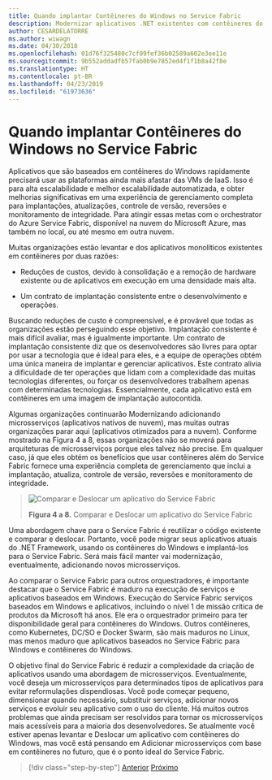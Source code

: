 ```yaml
---
title: Quando implantar Contêineres do Windows no Service Fabric
description: Modernizar aplicativos .NET existentes com contêineres do Windows e de nuvem do Azure | Quando implantar contêineres do Windows para o Service Fabric
author: CESARDELATORRE
ms.author: wiwagn
ms.date: 04/30/2018
ms.openlocfilehash: 01d76f325480c7cf09fef36b02589a602e3ee11e
ms.sourcegitcommit: 9b552addadfb57fab0b9e7852ed4f1f1b8a42f8e
ms.translationtype: HT
ms.contentlocale: pt-BR
ms.lasthandoff: 04/23/2019
ms.locfileid: "61973636"
---
```

# <a name="when-to-deploy-windows-containers-to-service-fabric"></a>Quando implantar Contêineres do Windows no Service Fabric

Aplicativos que são baseados em contêineres do Windows rapidamente precisará usar as plataformas ainda mais afastar das VMs de IaaS. Isso é para alta escalabilidade e melhor escalabilidade automatizada, e obter melhorias significativas em uma experiência de gerenciamento completa para implantações, atualizações, controle de versão, reversões e monitoramento de integridade. Para atingir essas metas com o orchestrator do Azure Service Fabric, disponível na nuvem do Microsoft Azure, mas também no local, ou até mesmo em outra nuvem.

Muitas organizações estão levantar e dos aplicativos monolíticos existentes em contêineres por duas razões:

- Reduções de custos, devido à consolidação e a remoção de hardware existente ou de aplicativos em execução em uma densidade mais alta.

- Um contrato de implantação consistente entre o desenvolvimento e operações.

Buscando reduções de custo é compreensível, e é provável que todas as organizações estão perseguindo esse objetivo. Implantação consistente é mais difícil avaliar, mas é igualmente importante. Um contrato de implantação consistente diz que os desenvolvedores são livres para optar por usar a tecnologia que é ideal para eles, e a equipe de operações obtém uma única maneira de implantar e gerenciar aplicativos. Este contrato alivia a dificuldade de ter operações que lidam com a complexidade das muitas tecnologias diferentes, ou forçar os desenvolvedores trabalhem apenas com determinadas tecnologias. Essencialmente, cada aplicativo está em contêineres em uma imagem de implantação autocontida.

Algumas organizações continuarão Modernizando adicionando microsserviços (aplicativos nativos de nuvem), mas muitas outras organizações parar aqui (aplicativos otimizados para a nuvem). Conforme mostrado na Figura 4 a 8, essas organizações não se moverá para arquiteturas de microsserviços porque eles talvez não precise. Em qualquer caso, já que eles obtém os benefícios que usar contêineres além do Service Fabric fornece uma experiência completa de gerenciamento que inclui a implantação, atualiza, controle de versão, reversões e monitoramento de integridade.

> ![Comparar e Deslocar um aplicativo do Service Fabric](./media/image8.png)
>
> **Figura 4 a 8.** Comparar e Deslocar um aplicativo do Service Fabric

Uma abordagem chave para o Service Fabric é reutilizar o código existente e comparar e deslocar. Portanto, você pode migrar seus aplicativos atuais do .NET Framework, usando os contêineres do Windows e implantá-los para o Service Fabric. Será mais fácil manter vai modernização, eventualmente, adicionando novos microsserviços.

Ao comparar o Service Fabric para outros orquestradores, é importante destacar que o Service Fabric é maduro na execução de serviços e aplicativos baseados em Windows. Execução do Service Fabric serviços baseados em Windows e aplicativos, incluindo o nível 1 de missão crítica de produtos da Microsoft há anos. Ele era o orquestrador primeiro para ter disponibilidade geral para contêineres do Windows. Outros contêineres, como Kubernetes, DC/SO e Docker Swarm, são mais maduros no Linux, mas menos maduro que aplicativos baseados no Service Fabric para Windows e contêineres do Windows.

O objetivo final do Service Fabric é reduzir a complexidade da criação de aplicativos usando uma abordagem de microsserviços. Eventualmente, você deseja um microsserviços para determinados tipos de aplicativos para evitar reformulações dispendiosas. Você pode começar pequeno, dimensionar quando necessário, substituir serviços, adicionar novos serviços e evoluir seu aplicativo com o uso do cliente. Há muitos outros problemas que ainda precisam ser resolvidos para tornar os microsserviços mais acessíveis para a maioria dos desenvolvedores. Se atualmente você estiver apenas levantar e Deslocar um aplicativo com contêineres do Windows, mas você está pensando em Adicionar microsserviços com base em contêineres no futuro, que é o ponto ideal do Service Fabric.

>[!div class="step-by-step"]
>[Anterior](when-to-deploy-windows-containers-to-azure-vms-iaas-cloud.md)
>[Próximo](when-to-deploy-windows-containers-to-azure-container-service-kubernetes.md)